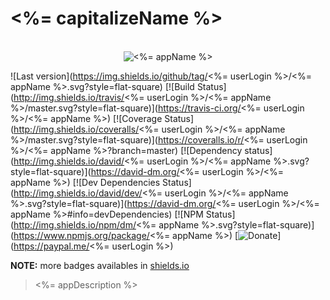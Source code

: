 # <%= capitalizeName %>

<p align="center">
  <br>
  <img src="https://i.imgur.com/Mh13XWB.gif" alt="<%= appName %>">
  <br>
</p>

![Last version](https://img.shields.io/github/tag/<%= userLogin %>/<%= appName %>.svg?style=flat-square)
[![Build Status](http://img.shields.io/travis/<%= userLogin %>/<%= appName %>/master.svg?style=flat-square)](https://travis-ci.org/<%= userLogin %>/<%= appName %>)
[![Coverage Status](http://img.shields.io/coveralls/<%= userLogin %>/<%= appName %>/master.svg?style=flat-square)](https://coveralls.io/r/<%= userLogin %>/<%= appName %>?branch=master)
[![Dependency status](http://img.shields.io/david/<%= userLogin %>/<%= appName %>.svg?style=flat-square)](https://david-dm.org/<%= userLogin %>/<%= appName %>)
[![Dev Dependencies Status](http://img.shields.io/david/dev/<%= userLogin %>/<%= appName %>.svg?style=flat-square)](https://david-dm.org/<%= userLogin %>/<%= appName %>#info=devDependencies)
[![NPM Status](http://img.shields.io/npm/dm/<%= appName %>.svg?style=flat-square)](https://www.npmjs.org/package/<%= appName %>)
[![Donate](https://img.shields.io/badge/donate-paypal-blue.svg?style=flat-square)](https://paypal.me/<%= userLogin %>)

**NOTE:** more badges availables in [shields.io](http://shields.io/)

> <%= appDescription %>

